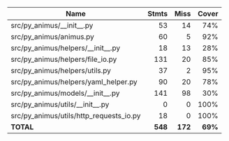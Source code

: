 | Name                                       |    Stmts |     Miss |   Cover |
|------------------------------------------- | -------: | -------: | ------: |
| src/py\_animus/\_\_init\_\_.py             |       53 |       14 |     74% |
| src/py\_animus/animus.py                   |       60 |        5 |     92% |
| src/py\_animus/helpers/\_\_init\_\_.py     |       18 |       13 |     28% |
| src/py\_animus/helpers/file\_io.py         |      131 |       20 |     85% |
| src/py\_animus/helpers/utils.py            |       37 |        2 |     95% |
| src/py\_animus/helpers/yaml\_helper.py     |       90 |       20 |     78% |
| src/py\_animus/models/\_\_init\_\_.py      |      141 |       98 |     30% |
| src/py\_animus/utils/\_\_init\_\_.py       |        0 |        0 |    100% |
| src/py\_animus/utils/http\_requests\_io.py |       18 |        0 |    100% |
|                                  **TOTAL** |  **548** |  **172** | **69%** |
